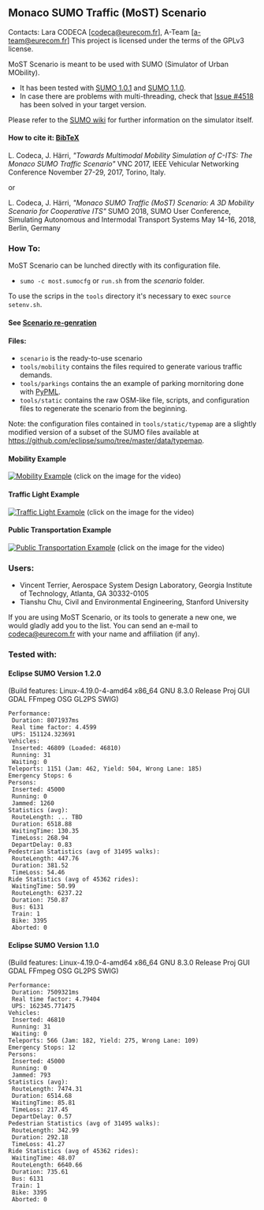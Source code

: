 ## Monaco SUMO Traffic (MoST) Scenario

Contacts: Lara CODECA [codeca@eurecom.fr], A-Team [a-team@eurecom.fr]
This project is licensed under the terms of the GPLv3 license.

MoST Scenario is meant to be used with SUMO (Simulator of Urban MObility).
* It has been tested with [SUMO 1.0.1](https://github.com/eclipse/sumo/tree/v1_0_1) and [SUMO 1.1.0](https://github.com/eclipse/sumo/tree/v1_1_0).
* In case there are problems with multi-threading, check that [Issue #4518](https://github.com/eclipse/sumo/issues/4518) has been solved in your target version.

Please refer to the [SUMO wiki](http://sumo.dlr.de/wiki/Simulation_of_Urban_MObility_-_Wiki) for further information on the simulator itself.

#### How to cite it: [BibTeX](https://github.com/lcodeca/MoSTScenario/blob/master/cite.bib)
L. Codeca, J. Härri,
*"Towards Multimodal Mobility Simulation of C-ITS: The Monaco SUMO Traffic Scenario"*
VNC 2017, IEEE Vehicular Networking Conference
November 27-29, 2017, Torino, Italy.

or

L. Codeca, J. Härri,
*"Monaco SUMO Traffic (MoST) Scenario: A 3D Mobility Scenario for Cooperative ITS"*
SUMO 2018, SUMO User Conference, Simulating Autonomous and Intermodal Transport Systems
May 14-16, 2018, Berlin, Germany

### How To:
MoST Scenario can be lunched directly with its configuration file.
* `sumo -c most.sumocfg` or `run.sh` from the _scenario_ folder.

To use the scrips in the `tools` directory it's necessary to exec `source setenv.sh`.
#### See [Scenario re-genration](https://github.com/lcodeca/MoSTScenario/wiki/How-to-rebuild-the-scenario.)

#### Files:
* `scenario` is the ready-to-use scenario
* `tools/mobility` contains the files required to generate various traffic demands.
* `tools/parkings` contains the an example of parking mornitoring done with [PyPML](https://github.com/lcodeca/PyPML).
* `tools/static` contains the raw OSM-like file, scripts, and configuration files to regenerate the scenario from the beginning.

Note: the configuration files contained in `tools/static/typemap` are a slightly modified version of a subset of the SUMO files available at https://github.com/eclipse/sumo/tree/master/data/typemap.

#### Mobility Example
[![Mobility Example](https://img.youtube.com/vi/nFVhodnJKws/0.jpg)](https://www.youtube.com/watch?v=nFVhodnJKws)
(click on the image for the video)

#### Traffic Light Example
[![Traffic Light Example](https://img.youtube.com/vi/Wwp_riSsLAs/0.jpg)](https://www.youtube.com/watch?v=Wwp_riSsLAs)
(click on the image for the video)

#### Public Transportation Example
[![Public Transportation Example](https://img.youtube.com/vi/r7iE3LRiSNA/0.jpg)](https://www.youtube.com/watch?v=r7iE3LRiSNA)
(click on the image for the video)

### Users:
* Vincent Terrier, Aerospace System Design Laboratory, Georgia Institute of Technology, Atlanta, GA 30332-0105
* Tianshu Chu, Civil and Environmental Engineering, Stanford University

If you are using MoST Scenario, or its tools to generate a new one, we would gladly add you to the list.
You can send an e-mail to codeca@eurecom.fr with your name and affiliation (if any).

### Tested with:

#### Eclipse SUMO Version 1.2.0
(Build features: Linux-4.19.0-4-amd64 x86_64 GNU 8.3.0 Release Proj GUI GDAL FFmpeg OSG GL2PS SWIG)

```
Performance:
 Duration: 8071937ms
 Real time factor: 4.4599
 UPS: 151124.323691
Vehicles:
 Inserted: 46809 (Loaded: 46810)
 Running: 31
 Waiting: 0
Teleports: 1151 (Jam: 462, Yield: 504, Wrong Lane: 185)
Emergency Stops: 6
Persons:
 Inserted: 45000
 Running: 0
 Jammed: 1260
Statistics (avg):
 RouteLength: ... TBD
 Duration: 6518.88
 WaitingTime: 130.35
 TimeLoss: 268.94
 DepartDelay: 0.83
Pedestrian Statistics (avg of 31495 walks):
 RouteLength: 447.76
 Duration: 381.52
 TimeLoss: 54.46
Ride Statistics (avg of 45362 rides):
 WaitingTime: 50.99
 RouteLength: 6237.22
 Duration: 750.87
 Bus: 6131
 Train: 1
 Bike: 3395
 Aborted: 0
```

#### Eclipse SUMO Version 1.1.0
(Build features: Linux-4.19.0-4-amd64 x86_64 GNU 8.3.0 Release Proj GUI GDAL FFmpeg OSG GL2PS SWIG)

```
Performance:
 Duration: 7509321ms
 Real time factor: 4.79404
 UPS: 162345.771475
Vehicles:
 Inserted: 46810
 Running: 31
 Waiting: 0
Teleports: 566 (Jam: 182, Yield: 275, Wrong Lane: 109)
Emergency Stops: 12
Persons:
 Inserted: 45000
 Running: 0
 Jammed: 793
Statistics (avg):
 RouteLength: 7474.31
 Duration: 6514.68
 WaitingTime: 85.81
 TimeLoss: 217.45
 DepartDelay: 0.57
Pedestrian Statistics (avg of 31495 walks):
 RouteLength: 342.99
 Duration: 292.18
 TimeLoss: 41.27
Ride Statistics (avg of 45362 rides):
 WaitingTime: 48.07
 RouteLength: 6640.66
 Duration: 735.61
 Bus: 6131
 Train: 1
 Bike: 3395
 Aborted: 0
 ```
